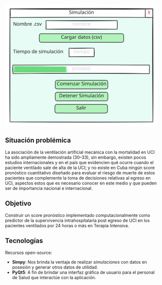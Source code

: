 <p align="center"> <img src="modelos/modelo_ventana_simulacion_v1.0.svg" alt="modelo" /> </p>

## Situación problémica
La asociación de la ventilación artificial mecánica con la mortalidad en UCI ha sido ampliamente demostrada (30–33), sin embargo, existen pocos estudios internacionales y en el país que evidencien qué ocurre cuando el paciente ventilado sale de alta de la UCI; y no existe en Cuba ningún score pronóstico cuantitativo diseñado para evaluar el riesgo de muerte de estos pacientes que complemente la toma de decisiones relativas al egreso en UCI, aspectos estos que es necesario conocer en este medio y que pueden ser de importancia nacional e internacional.

## Objetivo
Construir un score pronóstico implementado computacionalmente como predictor de la supervivencia intrahospitalaria post egreso de UCI en los pacientes ventilados por 24 horas o más en Terapia Intensiva.

## Tecnologías
Recursos open-source:
- **Simpy**: Nos brinda la ventaja de realizar _simulaciones_ con datos en posesión y generar otros datos de utilidad.
- **PyQt5**: A fin de brindar una interfaz gráfica de usuario para el personal de Salud que interactúe con la aplicación.
